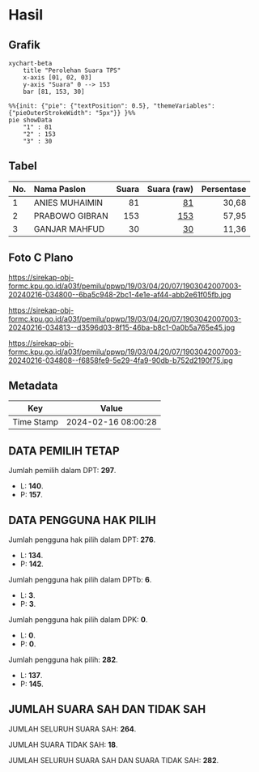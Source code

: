 # Hasil

## Grafik

```mermaid
xychart-beta
    title "Perolehan Suara TPS"
    x-axis [01, 02, 03]
    y-axis "Suara" 0 --> 153
    bar [81, 153, 30]
```

```mermaid
%%{init: {"pie": {"textPosition": 0.5}, "themeVariables": {"pieOuterStrokeWidth": "5px"}} }%%
pie showData
    "1" : 81
    "2" : 153
    "3" : 30
```

## Tabel

| No. | Nama Paslon    | Suara | Suara (raw) | Persentase |
|:--- |:-------------- | -----:| -----------:| ----------:|
| 1   | ANIES MUHAIMIN | 81    | [81][p-1]   | 30,68      |
| 2   | PRABOWO GIBRAN | 153   | [153][p-2]  | 57,95      |
| 3   | GANJAR MAHFUD  | 30    | [30][p-3]   | 11,36      |


[p-1]: https://github.com/gigit-pemilu/pemilu-2024-19-kepulauan-bangka-belitung/blob/main/pilpres/hitung-suara/sub/19-kepulauan-bangka-belitung/sub/03-bangka-selatan/sub/04-simpang-rimba/sub/2007-permis/sub/003-tps/sub/paslon-1.txt
[p-2]: https://github.com/gigit-pemilu/pemilu-2024-19-kepulauan-bangka-belitung/blob/main/pilpres/hitung-suara/sub/19-kepulauan-bangka-belitung/sub/03-bangka-selatan/sub/04-simpang-rimba/sub/2007-permis/sub/003-tps/sub/paslon-2.txt
[p-3]: https://github.com/gigit-pemilu/pemilu-2024-19-kepulauan-bangka-belitung/blob/main/pilpres/hitung-suara/sub/19-kepulauan-bangka-belitung/sub/03-bangka-selatan/sub/04-simpang-rimba/sub/2007-permis/sub/003-tps/sub/paslon-3.txt

## Foto C Plano

https://sirekap-obj-formc.kpu.go.id/a03f/pemilu/ppwp/19/03/04/20/07/1903042007003-20240216-034800--6ba5c948-2bc1-4e1e-af44-abb2e61f05fb.jpg

https://sirekap-obj-formc.kpu.go.id/a03f/pemilu/ppwp/19/03/04/20/07/1903042007003-20240216-034813--d3596d03-8f15-46ba-b8c1-0a0b5a765e45.jpg

https://sirekap-obj-formc.kpu.go.id/a03f/pemilu/ppwp/19/03/04/20/07/1903042007003-20240216-034808--f6858fe9-5e29-4fa9-90db-b752d2190f75.jpg


## Metadata

| Key        | Value               |
| ---------- | ------------------- |
| Time Stamp | 2024-02-16 08:00:28 |


## DATA PEMILIH TETAP

Jumlah pemilih dalam DPT: **297**.
 * L: **140**.
 * P: **157**.

## DATA PENGGUNA HAK PILIH

Jumlah pengguna hak pilih dalam DPT: **276**.
 * L: **134**.
 * P: **142**.

Jumlah pengguna hak pilih dalam DPTb: **6**.
 * L: **3**.
 * P: **3**.

Jumlah pengguna hak pilih dalam DPK: **0**.
 * L: **0**.
 * P: **0**.

Jumlah pengguna hak pilih: **282**.
 * L: **137**.
 * P: **145**.

## JUMLAH SUARA SAH DAN TIDAK SAH

JUMLAH SELURUH SUARA SAH: **264**.

JUMLAH SUARA TIDAK SAH: **18**.

JUMLAH SELURUH SUARA SAH DAN SUARA TIDAK SAH: **282**.


